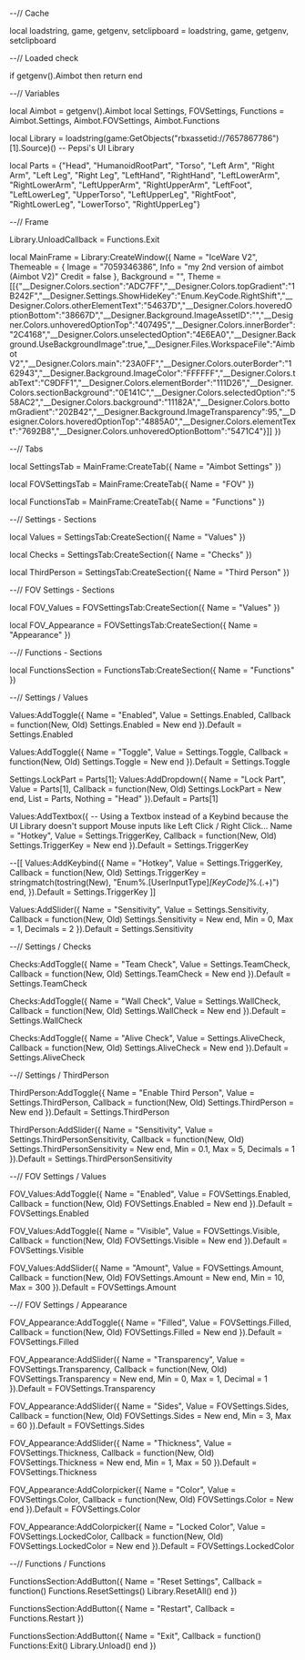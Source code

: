 --// Cache

local loadstring, game, getgenv, setclipboard = loadstring, game, getgenv, setclipboard

--// Loaded check

if getgenv().Aimbot then return end

--// Variables

local Aimbot = getgenv().Aimbot
local Settings, FOVSettings, Functions = Aimbot.Settings, Aimbot.FOVSettings, Aimbot.Functions

local Library = loadstring(game:GetObjects("rbxassetid://7657867786")[1].Source)() -- Pepsi's UI Library

local Parts = {"Head", "HumanoidRootPart", "Torso", "Left Arm", "Right Arm", "Left Leg", "Right Leg", "LeftHand", "RightHand", "LeftLowerArm", "RightLowerArm", "LeftUpperArm", "RightUpperArm", "LeftFoot", "LeftLowerLeg", "UpperTorso", "LeftUpperLeg", "RightFoot", "RightLowerLeg", "LowerTorso", "RightUpperLeg"}

--// Frame

Library.UnloadCallback = Functions.Exit

local MainFrame = Library:CreateWindow({
	Name = "IceWare V2",
	Themeable = {
		Image = "7059346386",
		Info = "my 2nd version of aimbot (Aimbot V2)"
		Credit = false
	},
	Background = "",
	Theme = [[{"__Designer.Colors.section":"ADC7FF","__Designer.Colors.topGradient":"1B242F","__Designer.Settings.ShowHideKey":"Enum.KeyCode.RightShift","__Designer.Colors.otherElementText":"54637D","__Designer.Colors.hoveredOptionBottom":"38667D","__Designer.Background.ImageAssetID":"","__Designer.Colors.unhoveredOptionTop":"407495","__Designer.Colors.innerBorder":"2C4168","__Designer.Colors.unselectedOption":"4E6EA0","__Designer.Background.UseBackgroundImage":true,"__Designer.Files.WorkspaceFile":"Aimbot V2","__Designer.Colors.main":"23A0FF","__Designer.Colors.outerBorder":"162943","__Designer.Background.ImageColor":"FFFFFF","__Designer.Colors.tabText":"C9DFF1","__Designer.Colors.elementBorder":"111D26","__Designer.Colors.sectionBackground":"0E141C","__Designer.Colors.selectedOption":"558AC2","__Designer.Colors.background":"11182A","__Designer.Colors.bottomGradient":"202B42","__Designer.Background.ImageTransparency":95,"__Designer.Colors.hoveredOptionTop":"4885A0","__Designer.Colors.elementText":"7692B8","__Designer.Colors.unhoveredOptionBottom":"5471C4"}]]
})

--// Tabs

local SettingsTab = MainFrame:CreateTab({
	Name = "Aimbot Settings"
})

local FOVSettingsTab = MainFrame:CreateTab({
	Name = "FOV"
})

local FunctionsTab = MainFrame:CreateTab({
	Name = "Functions"
})

--// Settings - Sections

local Values = SettingsTab:CreateSection({
	Name = "Values"
})

local Checks = SettingsTab:CreateSection({
	Name = "Checks"
})

local ThirdPerson = SettingsTab:CreateSection({
	Name = "Third Person"
})

--// FOV Settings - Sections

local FOV_Values = FOVSettingsTab:CreateSection({
	Name = "Values"
})

local FOV_Appearance = FOVSettingsTab:CreateSection({
	Name = "Appearance"
})

--// Functions - Sections

local FunctionsSection = FunctionsTab:CreateSection({
	Name = "Functions"
})

--// Settings / Values

Values:AddToggle({
	Name = "Enabled",
	Value = Settings.Enabled,
	Callback = function(New, Old)
		Settings.Enabled = New
	end
}).Default = Settings.Enabled

Values:AddToggle({
	Name = "Toggle",
	Value = Settings.Toggle,
	Callback = function(New, Old)
		Settings.Toggle = New
	end
}).Default = Settings.Toggle

Settings.LockPart = Parts[1]; Values:AddDropdown({
	Name = "Lock Part",
	Value = Parts[1],
	Callback = function(New, Old)
		Settings.LockPart = New
	end,
	List = Parts,
	Nothing = "Head"
}).Default = Parts[1]

Values:AddTextbox({ -- Using a Textbox instead of a Keybind because the UI Library doesn't support Mouse inputs like Left Click / Right Click...
	Name = "Hotkey",
	Value = Settings.TriggerKey,
	Callback = function(New, Old)
		Settings.TriggerKey = New
	end
}).Default = Settings.TriggerKey

--[[
Values:AddKeybind({
	Name = "Hotkey",
	Value = Settings.TriggerKey,
	Callback = function(New, Old)
		Settings.TriggerKey = stringmatch(tostring(New), "Enum%.[UserInputType]*[KeyCode]*%.(.+)")
	end,
}).Default = Settings.TriggerKey
]]

Values:AddSlider({
	Name = "Sensitivity",
	Value = Settings.Sensitivity,
	Callback = function(New, Old)
		Settings.Sensitivity = New
	end,
	Min = 0,
	Max = 1,
	Decimals = 2
}).Default = Settings.Sensitivity

--// Settings / Checks

Checks:AddToggle({
	Name = "Team Check",
	Value = Settings.TeamCheck,
	Callback = function(New, Old)
		Settings.TeamCheck = New
	end
}).Default = Settings.TeamCheck

Checks:AddToggle({
	Name = "Wall Check",
	Value = Settings.WallCheck,
	Callback = function(New, Old)
		Settings.WallCheck = New
	end
}).Default = Settings.WallCheck

Checks:AddToggle({
	Name = "Alive Check",
	Value = Settings.AliveCheck,
	Callback = function(New, Old)
		Settings.AliveCheck = New
	end
}).Default = Settings.AliveCheck

--// Settings / ThirdPerson

ThirdPerson:AddToggle({
	Name = "Enable Third Person",
	Value = Settings.ThirdPerson,
	Callback = function(New, Old)
		Settings.ThirdPerson = New
	end
}).Default = Settings.ThirdPerson

ThirdPerson:AddSlider({
	Name = "Sensitivity",
	Value = Settings.ThirdPersonSensitivity,
	Callback = function(New, Old)
		Settings.ThirdPersonSensitivity = New
	end,
	Min = 0.1,
	Max = 5,
	Decimals = 1
}).Default = Settings.ThirdPersonSensitivity

--// FOV Settings / Values

FOV_Values:AddToggle({
	Name = "Enabled",
	Value = FOVSettings.Enabled,
	Callback = function(New, Old)
		FOVSettings.Enabled = New
	end
}).Default = FOVSettings.Enabled

FOV_Values:AddToggle({
	Name = "Visible",
	Value = FOVSettings.Visible,
	Callback = function(New, Old)
		FOVSettings.Visible = New
	end
}).Default = FOVSettings.Visible

FOV_Values:AddSlider({
	Name = "Amount",
	Value = FOVSettings.Amount,
	Callback = function(New, Old)
		FOVSettings.Amount = New
	end,
	Min = 10,
	Max = 300
}).Default = FOVSettings.Amount

--// FOV Settings / Appearance

FOV_Appearance:AddToggle({
	Name = "Filled",
	Value = FOVSettings.Filled,
	Callback = function(New, Old)
		FOVSettings.Filled = New
	end
}).Default = FOVSettings.Filled

FOV_Appearance:AddSlider({
	Name = "Transparency",
	Value = FOVSettings.Transparency,
	Callback = function(New, Old)
		FOVSettings.Transparency = New
	end,
	Min = 0,
	Max = 1,
	Decimal = 1
}).Default = FOVSettings.Transparency

FOV_Appearance:AddSlider({
	Name = "Sides",
	Value = FOVSettings.Sides,
	Callback = function(New, Old)
		FOVSettings.Sides = New
	end,
	Min = 3,
	Max = 60
}).Default = FOVSettings.Sides

FOV_Appearance:AddSlider({
	Name = "Thickness",
	Value = FOVSettings.Thickness,
	Callback = function(New, Old)
		FOVSettings.Thickness = New
	end,
	Min = 1,
	Max = 50
}).Default = FOVSettings.Thickness

FOV_Appearance:AddColorpicker({
	Name = "Color",
	Value = FOVSettings.Color,
	Callback = function(New, Old)
		FOVSettings.Color = New
	end
}).Default = FOVSettings.Color

FOV_Appearance:AddColorpicker({
	Name = "Locked Color",
	Value = FOVSettings.LockedColor,
	Callback = function(New, Old)
		FOVSettings.LockedColor = New
	end
}).Default = FOVSettings.LockedColor

--// Functions / Functions

FunctionsSection:AddButton({
	Name = "Reset Settings",
	Callback = function()
		Functions.ResetSettings()
		Library.ResetAll()
	end
})

FunctionsSection:AddButton({
	Name = "Restart",
	Callback = Functions.Restart
})

FunctionsSection:AddButton({
	Name = "Exit",
	Callback = function()
		Functions:Exit()
		Library.Unload()
	end
})
